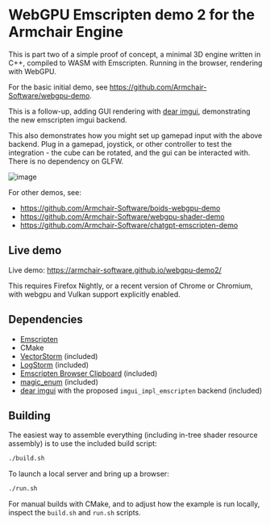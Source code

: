 # WebGPU Emscripten demo 2 for the Armchair Engine

This is part two of a simple proof of concept, a minimal 3D engine written in C++, compiled to WASM with Emscripten.  Running in the browser, rendering with WebGPU.

For the basic initial demo, see https://github.com/Armchair-Software/webgpu-demo.

This is a follow-up, adding GUI rendering with [dear imgui](https://github.com/ocornut/imgui), demonstrating the new emscripten imgui backend.

This also demonstrates how you might set up gamepad input with the above backend.  Plug in a gamepad, joystick, or other controller to test the integration - the cube can be rotated, and the gui can be interacted with.  There is no dependency on GLFW.

![image](https://github.com/user-attachments/assets/7bb8d5bf-f627-4fa0-9bda-a6b5b47c9bbe)

For other demos, see:
- https://github.com/Armchair-Software/boids-webgpu-demo
- https://github.com/Armchair-Software/webgpu-shader-demo
- https://github.com/Armchair-Software/chatgpt-emscripten-demo

## Live demo
Live demo: https://armchair-software.github.io/webgpu-demo2/

This requires Firefox Nightly, or a recent version of Chrome or Chromium, with webgpu and Vulkan support explicitly enabled.

## Dependencies
- [Emscripten](https://emscripten.org/)
- CMake
- [VectorStorm](https://github.com/Armchair-Software/vectorstorm) (included)
- [LogStorm](https://github.com/VoxelStorm-Ltd/logstorm) (included)
- [Emscripten Browser Clipboard](https://github.com/Armchair-Software/emscripten-browser-clipboard) (included)
- [magic_enum](https://github.com/Neargye/magic_enum) (included)
- [dear imgui](https://github.com/ocornut/imgui) with the proposed `imgui_impl_emscripten` backend (included)

## Building
The easiest way to assemble everything (including in-tree shader resource assembly) is to use the included build script:
```sh
./build.sh
```

To launch a local server and bring up a browser:
```sh
./run.sh
```

For manual builds with CMake, and to adjust how the example is run locally, inspect the `build.sh` and `run.sh` scripts.
